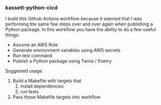 ### kassett-python-cicd

I build this Github Actions workflow because it seemed that I was performing the same few steps
over and over again when publishing a Python package.
In this workflow you have the ability to do a few useful things:
* Assume an AWS Role
* Generate environment variables using AWS secrets
* Run test command
* Publish a Python package using Twine / Poetry

Suggested usage
1. Build a Makefile with targets that
   1. install dependencies
   2. run tests
2. Pass those Makefile targets into workflow 
